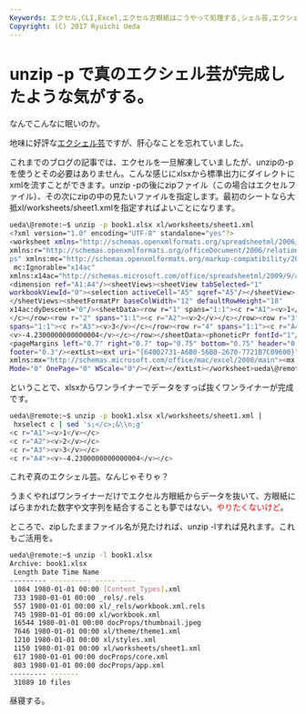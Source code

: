 ```yaml
---
Keywords: エクセル,CLI,Excel,エクセル方眼紙はこうやって処理する,シェル芸,エクシェル芸
Copyright: (C) 2017 Ryuichi Ueda
---
```


# unzip -p で真のエクシェル芸が完成したような気がする。
なんでこんなに眠いのか。

地味に好評な<a href="http://blog.ueda.asia/?p=2415" target="_blank">エクシェル芸</a>ですが、肝心なことを忘れていました。

これまでのブログの記事では、エクセルを一旦解凍していましたが、unzipの-pを使うとその必要はありません。こんな感じにxlsxから標準出力にダイレクトにxmlを流すことができます。unzip -pの後にzipファイル（この場合はエクセルファイル）、その次にzipの中の見たいファイルを指定します。最初のシートなら大抵xl/worksheets/sheet1.xmlを指定すればよいことになります。

<!--more-->

```bash
ueda\@remote:~$ unzip -p book1.xlsx xl/worksheets/sheet1.xml 
<?xml version="1.0" encoding="UTF-8" standalone="yes"?>
<worksheet xmlns="http://schemas.openxmlformats.org/spreadsheetml/2006/main" 
xmlns:r="http://schemas.openxmlformats.org/officeDocument/2006/relationshi
ps" xmlns:mc="http://schemas.openxmlformats.org/markup-compatibility/2006"
 mc:Ignorable="x14ac" 
xmlns:x14ac="http://schemas.microsoft.com/office/spreadsheetml/2009/9/ac">
<dimension ref="A1:A4"/><sheetViews><sheetView tabSelected="1" 
workbookViewId="0"><selection activeCell="A5" sqref="A5"/></sheetView>
</sheetViews><sheetFormatPr baseColWidth="12" defaultRowHeight="18" 
x14ac:dyDescent="0"/><sheetData><row r="1" spans="1:1"><c r="A1"><v>1</v>
</c></row><row r="2" spans="1:1"><c r="A2"><v>2</v></c></row><row r="3" 
spans="1:1"><c r="A3"><v>3</v></c></row><row r="4" spans="1:1"><c r="A4">
<v>-4.2300000000000004</v></c></row></sheetData><phoneticPr fontId="1"/>
<pageMargins left="0.7" right="0.7" top="0.75" bottom="0.75" header="0.3" 
footer="0.3"/><extLst><ext uri="{64002731-A6B0-56B0-2670-7721B7C09600}" 
xmlns:mx="http://schemas.microsoft.com/office/mac/excel/2008/main"><mx:PLV 
Mode="0" OnePage="0" WScale="0"/></ext></extLst></worksheet>ueda\@remote:~$ 

```

ということで、xlsxからワンライナーでデータをすっぱ抜くワンライナーが完成です。
```bash
ueda\@remote:~$ unzip -p book1.xlsx xl/worksheets/sheet1.xml |
 hxselect c | sed 's;</c>;&\\n;g'
<c r="A1"><v>1</v></c>
<c r="A2"><v>2</v></c>
<c r="A3"><v>3</v></c>
<c r="A4"><v>-4.2300000000000004</v></c>
```



これぞ真のエクシェル芸。なんじゃそりゃ？

うまくやればワンライナーだけでエクセル方眼紙からデータを抜いて、方眼紙にばらまかれた数字や文字列を結合することも夢ではない。<span style="color:red">やりたくないけど</span>。

ところで、zipしたままファイル名が見たければ、unzip -lすれば見れます。これもご活用を。

```bash
ueda\@remote:~$ unzip -l book1.xlsx
Archive: book1.xlsx
 Length Date Time Name
--------- ---------- ----- ----
 1084 1980-01-01 00:00 [Content_Types].xml
 733 1980-01-01 00:00 _rels/.rels
 557 1980-01-01 00:00 xl/_rels/workbook.xml.rels
 745 1980-01-01 00:00 xl/workbook.xml
 16544 1980-01-01 00:00 docProps/thumbnail.jpeg
 7646 1980-01-01 00:00 xl/theme/theme1.xml
 1210 1980-01-01 00:00 xl/styles.xml
 1150 1980-01-01 00:00 xl/worksheets/sheet1.xml
 617 1980-01-01 00:00 docProps/core.xml
 803 1980-01-01 00:00 docProps/app.xml
--------- -------
 31089 10 files
```

昼寝する。
